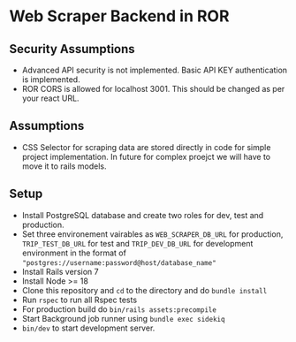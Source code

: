 # Web Scraper Backend in ROR

## Security Assumptions
- Advanced API security is not implemented. Basic API KEY authentication is implemented.
- ROR CORS is allowed for localhost 3001. This should be changed as per your react URL.

## Assumptions
- CSS Selector for scraping data are stored directly in code for simple project implementation. In future for complex proejct we will have to move it to rails models.

## Setup
- Install PostgreSQL database and create two roles for dev, test and production.
- Set three environement vairables as `WEB_SCRAPER_DB_URL` for production, `TRIP_TEST_DB_URL` for test and `TRIP_DEV_DB_URL` for development environment in the format of `"postgres://username:password@host/database_name"`
- Install Rails version 7
- Install Node >= 18
- Clone this repository and `cd` to the directory and do `bundle install`
- Run `rspec` to run all Rspec tests
- For production build do `bin/rails assets:precompile`
- Start Background job runner using `bundle exec sidekiq`
- `bin/dev` to start development server.
